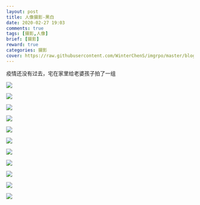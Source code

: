 ```yaml
---
layout: post
title: 人像摄影-黑白
date: 2020-02-27 19:03
comments: true
tags: [摄影,人像]
brief: [摄影]
reward: true
categories: 摄影
cover: https://raw.githubusercontent.com/WinterChenS/imgrpo/master/blog/DSC_1389-%E7%BC%96%E8%BE%91-2.jpg
---
```


疫情还没有过去，宅在家里给老婆孩子拍了一组

![](https://raw.githubusercontent.com/WinterChenS/imgrpo/master/blog/DSC_1389-%E7%BC%96%E8%BE%91.jpg)


![](https://raw.githubusercontent.com/WinterChenS/imgrpo/master/blog/DSC_1429-%E7%BC%96%E8%BE%91-2.jpg)


![](https://raw.githubusercontent.com/WinterChenS/imgrpo/master/blog/DSC_1424.jpg)


![](https://raw.githubusercontent.com/WinterChenS/imgrpo/master/blog/DSC_1417-%E7%BC%96%E8%BE%91.jpg)


![](https://raw.githubusercontent.com/WinterChenS/imgrpo/master/blog/DSC_1381-%E7%BC%96%E8%BE%91.jpg)


![](https://raw.githubusercontent.com/WinterChenS/imgrpo/master/blog/DSC_1367.jpg)


![](https://raw.githubusercontent.com/WinterChenS/imgrpo/master/blog/DSC_1339.jpg)


![](https://raw.githubusercontent.com/WinterChenS/imgrpo/master/blog/DSC_1335.jpg)


![](https://raw.githubusercontent.com/WinterChenS/imgrpo/master/blog/DSC_1319.jpg)


![](https://raw.githubusercontent.com/WinterChenS/imgrpo/master/blog/DSC_1329.jpg)

![](https://raw.githubusercontent.com/WinterChenS/imgrpo/master/blog/DSC_1431-%E7%BC%96%E8%BE%91.jpg)